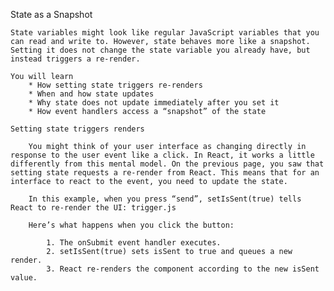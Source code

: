 State as a Snapshot

    State variables might look like regular JavaScript variables that you can read and write to. However, state behaves more like a snapshot. Setting it does not change the state variable you already have, but instead triggers a re-render.

    You will learn
        * How setting state triggers re-renders
        * When and how state updates
        * Why state does not update immediately after you set it
        * How event handlers access a “snapshot” of the state

    Setting state triggers renders

        You might think of your user interface as changing directly in response to the user event like a click. In React, it works a little differently from this mental model. On the previous page, you saw that setting state requests a re-render from React. This means that for an interface to react to the event, you need to update the state.

        In this example, when you press “send”, setIsSent(true) tells React to re-render the UI: trigger.js

        Here’s what happens when you click the button:

            1. The onSubmit event handler executes.
            2. setIsSent(true) sets isSent to true and queues a new render.
            3. React re-renders the component according to the new isSent value.
